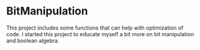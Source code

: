 # BitManipulation
This project includes some functions that can help with optimization of code. I started this project to educate myself a bit more on bit manipulation and boolean algebra.
